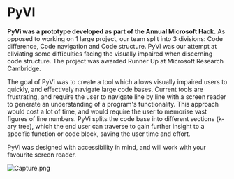 # PyVI

<b>PyVi was a prototype developed as part of the Annual Microsoft Hack.</b> As opposed to working on 1 large project, our team split into 3 divisions: Code difference, Code navigation and Code structure. PyVi was our attempt at eliviating some difficulties facing the visually impaired when discerning code structure. The project was awarded Runner Up at Microsoft Research Cambridge.

The goal of PyVi was to create a tool which allows visually impaired users to quickly, and effectively navigate large code bases. Current tools are frustrating, and require the user to navigate line by line with a screen reader to generate an understanding of a program's functionality. This approach would cost a lot of time, and would require the user to memorise vast figures of line numbers. PyVi splits the code base into different sections (k-ary tree), which the end user can traverse to gain further insight to a specific function or code block, saving the user time and effort.

PyVi was designed with accessibility in mind, and will work with your favourite screen reader.

![Capture.png](https://s15.postimg.cc/5tbvv19ej/Capture.png)
